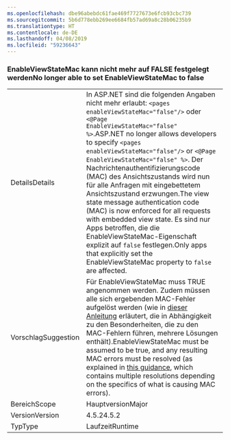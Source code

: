 ```yaml
---
ms.openlocfilehash: dbe96abebdc61fae469f7727673e6fcb93cbc739
ms.sourcegitcommit: 5b6d778ebb269ee6684fb57ad69a8c28b06235b9
ms.translationtype: HT
ms.contentlocale: de-DE
ms.lasthandoff: 04/08/2019
ms.locfileid: "59236643"
---
```

### <a name="no-longer-able-to-set-enableviewstatemac-to-false"></a><span data-ttu-id="8504b-101">EnableViewStateMac kann nicht mehr auf FALSE festgelegt werden</span><span class="sxs-lookup"><span data-stu-id="8504b-101">No longer able to set EnableViewStateMac to false</span></span>

|   |   |
|---|---|
|<span data-ttu-id="8504b-102">Details</span><span class="sxs-lookup"><span data-stu-id="8504b-102">Details</span></span>|<span data-ttu-id="8504b-103">In ASP.NET sind die folgenden Angaben nicht mehr erlaubt: <code>&lt;pages enableViewStateMac=&quot;false&quot;/&gt;</code> oder <code>&lt;@Page EnableViewStateMac=&quot;false&quot; %&gt;</code>.</span><span class="sxs-lookup"><span data-stu-id="8504b-103">ASP.NET no longer allows developers to specify <code>&lt;pages enableViewStateMac=&quot;false&quot;/&gt;</code> or <code>&lt;@Page EnableViewStateMac=&quot;false&quot; %&gt;</code>.</span></span> <span data-ttu-id="8504b-104">Der Nachrichtenauthentifizierungscode (MAC) des Ansichtszustands wird nun für alle Anfragen mit eingebettetem Ansichtszustand erzwungen.</span><span class="sxs-lookup"><span data-stu-id="8504b-104">The view state message authentication code (MAC) is now enforced for all requests with embedded view state.</span></span> <span data-ttu-id="8504b-105">Es sind nur Apps betroffen, die die EnableViewStateMac-Eigenschaft explizit auf <code>false</code> festlegen.</span><span class="sxs-lookup"><span data-stu-id="8504b-105">Only apps that explicitly set the EnableViewStateMac property to <code>false</code> are affected.</span></span>|
|<span data-ttu-id="8504b-106">Vorschlag</span><span class="sxs-lookup"><span data-stu-id="8504b-106">Suggestion</span></span>|<span data-ttu-id="8504b-107">Für EnableViewStateMac muss TRUE angenommen werden. Zudem müssen alle sich ergebenden MAC-Fehler aufgelöst werden (wie in [dieser Anleitung](https://support.microsoft.com/kb/2915218) erläutert, die in Abhängigkeit zu den Besonderheiten, die zu den MAC-Fehlern führen, mehrere Lösungen enthält).</span><span class="sxs-lookup"><span data-stu-id="8504b-107">EnableViewStateMac must be assumed to be true, and any resulting MAC errors must be resolved (as explained in [this guidance](https://support.microsoft.com/kb/2915218), which contains multiple resolutions depending on the specifics of what is causing MAC errors).</span></span>|
|<span data-ttu-id="8504b-108">Bereich</span><span class="sxs-lookup"><span data-stu-id="8504b-108">Scope</span></span>|<span data-ttu-id="8504b-109">Hauptversion</span><span class="sxs-lookup"><span data-stu-id="8504b-109">Major</span></span>|
|<span data-ttu-id="8504b-110">Version</span><span class="sxs-lookup"><span data-stu-id="8504b-110">Version</span></span>|<span data-ttu-id="8504b-111">4.5.2</span><span class="sxs-lookup"><span data-stu-id="8504b-111">4.5.2</span></span>|
|<span data-ttu-id="8504b-112">Typ</span><span class="sxs-lookup"><span data-stu-id="8504b-112">Type</span></span>|<span data-ttu-id="8504b-113">Laufzeit</span><span class="sxs-lookup"><span data-stu-id="8504b-113">Runtime</span></span>|
